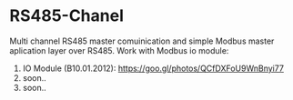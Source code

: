 # RS485-Chanel
Multi channel RS485 master comuinication and simple Modbus master aplication layer over RS485.
Work with Modbus io module:
1) IO Module (B10.01.2012): https://goo.gl/photos/QCfDXFoU9WnBnyi77
2) soon..
3) soon..
